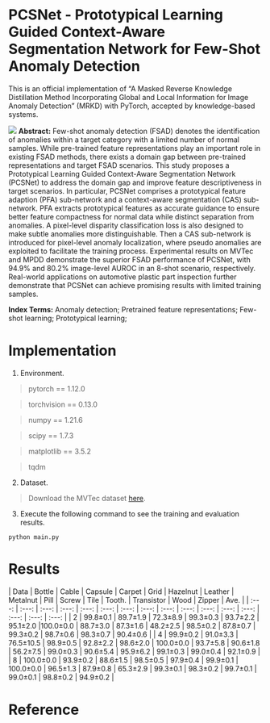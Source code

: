 # PCSNet - Prototypical Learning Guided Context-Aware Segmentation Network for Few-Shot Anomaly Detection

This is an official implementation of “A Masked Reverse Knowledge Distillation Method Incorporating Global and Local Information for Image Anomaly Detection” (MRKD) with PyTorch, accepted by knowledge-based systems.

![](https://github.com/yuxin-jiang/PCSNet/blob/main/Figure/figure1.png)
**Abstract:** Few-shot anomaly detection (FSAD) denotes the identification of anomalies within a target category with a limited number of normal samples. While pre-trained feature representations play an important role in existing FSAD methods, there exists a domain gap between pre-trained representations and target FSAD scenarios. This study proposes a Prototypical Learning Guided Context-Aware Segmentation Network (PCSNet) to address the domain gap and improve feature descriptiveness in target scenarios. In particular, PCSNet comprises a prototypical feature adaption (PFA) sub-network and a context-aware segmentation (CAS) sub-network. PFA extracts prototypical features as accurate guidance to ensure better feature compactness for normal data while distinct separation from anomalies. A pixel-level disparity classification loss is also designed to make subtle anomalies more distinguishable. Then a CAS sub-network is introduced for pixel-level anomaly localization, where pseudo anomalies are exploited to facilitate the training process. Experimental results on MVTec and MPDD demonstrate the superior FSAD performance of PCSNet, with 94.9% and 80.2% image-level AUROC in an 8-shot scenario, respectively. Real-world applications on automotive plastic part inspection further demonstrate that PCSNet can achieve promising results with limited training samples. 

**Index Terms:** Anomaly detection; Pretrained feature representations; Few-shot learning; Prototypical learning; 

# Implementation
1. Environment.<br />
>pytorch == 1.12.0

>torchvision == 0.13.0

>numpy == 1.21.6

>scipy == 1.7.3

>matplotlib == 3.5.2

>tqdm

2. Dataset.<br />
>Download the MVTec dataset [here](https://www.mvtec.com/company/research/datasets/mvtec-ad).<br />

3. Execute the following command to see the training and evaluation results.<br />
```
python main.py
```
# Results

| Data	| Bottle |	Cable	| Capsule	| Carpet	| Grid	| Hazelnut	| Leather |	Metalnut	| Pill	| Screw	| Tile | Tooth. | Transistor | Wood | Zipper |	Ave. |
| :---: | :---:  | :---:  | :---:  | :---:  | :---:  | :---:  | :---:  | :---:  | :---:  | :---:  | :---:  | :---:  | :---:  | :---:  | :---:  |
| 2 | 99.8±0.1 |	89.7±1.9	| 72.3±8.9	| 99.3±0.3	| 93.7±2.2 |	95.1±2.0	|100.0±0.0	| 88.7±3.0	| 87.3±1.6 |	48.2±2.5 |	98.5±0.2	| 87.8±0.7 |	99.3±0.2 |	98.7±0.6 |	98.3±0.7	| 90.4±0.6 |
| 4 | 99.9±0.2	| 91.0±3.3 |	76.5±10.5	| 98.9±0.5	| 92.8±2.2	| 98.6±2.0 |	100.0±0.0 |	93.7±5.8	| 90.6±1.8	| 56.2±7.5	| 99.0±0.3	| 90.6±5.4	| 95.9±6.2	| 99.1±0.3	| 99.0±0.4	| 92.1±0.9 |
| 8 | 100.0±0.0	| 93.9±0.2	| 88.6±1.5	| 98.5±0.5	| 97.9±0.4	| 99.9±0.1	| 100.0±0.0	| 96.5±1.3	| 87.9±0.8 |	65.3±2.9	| 99.3±0.1 |	98.3±0.2	| 99.7±0.1	| 99.0±0.1	| 98.8±0.2	| 94.9±0.2 |

# Reference
```
